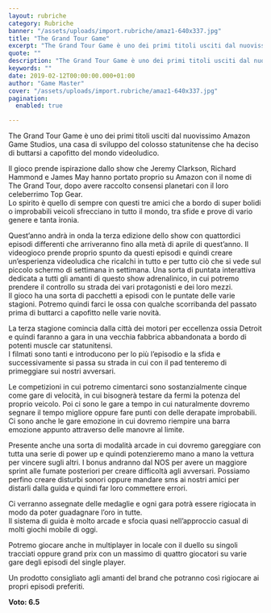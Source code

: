 ```yaml
---
layout: rubriche
category: Rubriche
banner: "/assets/uploads/import.rubriche/amaz1-640x337.jpg"
title: "The Grand Tour Game"
excerpt: "The Grand Tour Game è uno dei primi titoli usciti dal nuovissimo Amazon Game Studios, una casa di sviluppo del colosso statunitense che ha deciso di buttarsi a capofitto del mondo videoludico. Il gioco prende ispirazione dallo show che Jeremy Clarkson, Richard Hammond e James May hanno portato proprio su Amazon con il nome di [&hellip"
quote: ""
description: "The Grand Tour Game è uno dei primi titoli usciti dal nuovissimo Amazon Game Studios, una casa di sviluppo del colosso statunitense che ha deciso di buttarsi a capofitto del mondo videoludico. Il gioco prende ispirazione dallo show che Jeremy Clarkson, Richard Hammond e James May hanno portato proprio su Amazon con il nome di [&hellip"
keywords: ""
date: 2019-02-12T00:00:00.000+01:00
author: "Game Master"
cover: "/assets/uploads/import.rubriche/amaz1-640x337.jpg"
pagination:
  enabled: true

---
```


The Grand Tour Game è uno dei primi titoli usciti dal nuovissimo Amazon Game Studios, una casa di sviluppo del colosso statunitense che ha deciso di buttarsi a capofitto del mondo videoludico.

Il gioco prende ispirazione dallo show che Jeremy Clarkson, Richard Hammond e James May hanno portato proprio su Amazon con il nome di The Grand Tour, dopo avere raccolto consensi planetari con il loro celeberrimo Top Gear.  
Lo spirito è quello di sempre con questi tre amici che a bordo di super bolidi o improbabili veicoli sfrecciano in tutto il mondo, tra sfide e prove di vario genere e tanta ironia.

Quest’anno andrà in onda la terza edizione dello show con quattordici episodi differenti che arriveranno fino alla metà di aprile di quest’anno. Il videogioco prende proprio spunto da questi episodi e quindi creare un’esperienza videoludica che ricalchi in tutto e per tutto ciò che si vede sul piccolo schermo di settimana in settimana. Una sorta di puntata interattiva dedicata a tutti gli amanti di questo show adrenalinico, in cui potremo prendere il controllo su strada dei vari protagonisti e dei loro mezzi.  
Il gioco ha una sorta di pacchetti a episodi con le puntate delle varie stagioni. Potremo quindi farci le ossa con qualche scorribanda del passato prima di buttarci a capofitto nelle varie novità.

La terza stagione comincia dalla città dei motori per eccellenza ossia Detroit e quindi faranno a gara in una vecchia fabbrica abbandonata a bordo di potenti muscle car statunitensi.  
I filmati sono tanti e introducono per lo più l’episodio e la sfida e successivamente si passa su strada in cui con il pad tenteremo di primeggiare sui nostri avversari.

Le competizioni in cui potremo cimentarci sono sostanzialmente cinque come gare di velocità, in cui bisognerà testare da fermi la potenza del proprio veicolo. Poi ci sono le gare a tempo in cui naturalmente dovremo segnare il tempo migliore oppure fare punti con delle derapate improbabili. Ci sono anche le gare emozione in cui dovremo riempire una barra emozione appunto attraverso delle manovre al limite.

Presente anche una sorta di modalità arcade in cui dovremo gareggiare con tutta una serie di power up e quindi potenzieremo mano a mano la vettura per vincere sugli altri. I bonus andranno dal NOS per avere un maggiore sprint alle fumate posteriori per creare difficoltà agli avversari. Possiamo perfino creare disturbi sonori oppure mandare sms ai nostri amici per distarli dalla guida e quindi far loro commettere errori.

Ci verranno assegnate delle medaglie e ogni gara potrà essere rigiocata in modo da poter guadagnare l’oro in tutte.  
Il sistema di guida è molto arcade e sfocia quasi nell’approccio casual di molti giochi mobile di oggi.

Potremo giocare anche in multiplayer in locale con il duello su singoli tracciati oppure grand prix con un massimo di quattro giocatori su varie gare degli episodi del single player.

Un prodotto consigliato agli amanti del brand che potranno così rigiocare ai propri episodi preferiti.

**Voto: 6.5**